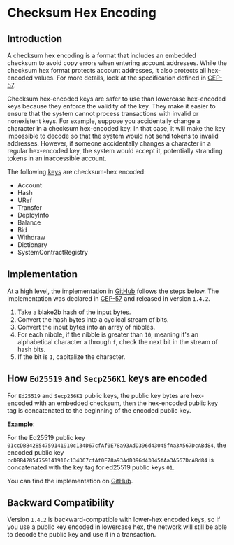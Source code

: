 
# Checksum Hex Encoding

## Introduction

A checksum hex encoding is a format that includes an embedded checksum to avoid copy errors when entering account addresses. While the checksum hex format protects account addresses, it also protects all hex-encoded values. For more details, look at the specification defined in [CEP-57](https://github.com/dimension-labs/ceps/blob/master/text/0057-checksummed-addresses.md).

Checksum hex-encoded keys are safer to use than lowercase hex-encoded keys because they enforce the validity of the key. They make it easier to ensure that the system cannot process transactions with invalid or nonexistent keys. For example, suppose you accidentally change a character in a checksum hex-encoded key. In that case, it will make the key impossible to decode so that the system would not send tokens to invalid addresses. However, if someone accidentally changes a character in a regular hex-encoded key, the system would accept it, potentially stranding tokens in an inaccessible account.


The following [keys](/design/serialization-standard#serialization-standard-serialization-key) are checksum-hex encoded:

- Account
- Hash
- URef
- Transfer
- DeployInfo
- Balance
- Bid
- Withdraw
- Dictionary
- SystemContractRegistry

## Implementation

At a high level, the implementation in [GitHub](https://github.com/dimension-labs/dimension-node/blob/dev/types/src/checksummed_hex.rs) follows the steps below. The implementation was
declared in [CEP-57](https://github.com/dimension-labs/ceps/blob/master/text/0057-checksummed-addresses.md) and released in version `1.4.2`.

1. Take a blake2b hash of the input bytes.
2. Convert the hash bytes into a cyclical stream of bits.
3. Convert the input bytes into an array of nibbles.
4. For each nibble, if the nibble is greater than `10`, meaning it's an alphabetical character `a` through `f`, check the next bit in the stream of hash bits.
5. If the bit is `1`, capitalize the character.

## How `Ed25519` and `Secp256K1` keys are encoded

For `Ed25519` and `Secp256K1` public keys, the public key bytes are hex-encoded with an embedded
checksum, then the hex-encoded public key tag is concatenated to the beginning of the encoded
public key.

**Example**:

For the Ed25519 public key `01ccDBB42854759141910c134D67cfAf0E78a93AdD396d43045fAa3A567DcABd84`, the encoded public key `ccDBB42854759141910c134D67cfAf0E78a93AdD396d43045fAa3A567DcABd84` is concatenated with the key tag for ed25519 public keys `01`.

You can find the implementation on [GitHub](https://github.com/dimension-labs/dimension-node/blob/dev/types/src/checksummed_hex.rs).


## Backward Compatibility

Version `1.4.2` is backward-compatible with lower-hex encoded keys, so if you use a public key encoded in lowercase hex, the network will still be able to decode the public key and use it in a transaction.
